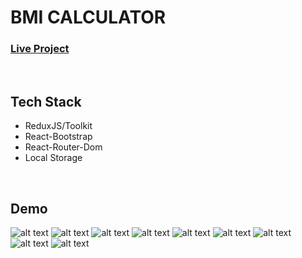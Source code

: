 # BMI CALCULATOR

### <a href="https://bmi-calculator-one-beta.vercel.app/">Live Project</a>
<br/>

## Tech Stack
- ReduxJS/Toolkit
- React-Bootstrap
- React-Router-Dom
- Local Storage
<br/>

## Demo

![alt text](src/assets/images/demo-images/imageOne.png)
![alt text](src/assets/images/demo-images/imageTwo.png)
![alt text](src/assets/images/demo-images/imageThree.png)
![alt text](src/assets/images/demo-images/imageFour.png)
![alt text](src/assets/images/demo-images/imageFive.png)
![alt text](src/assets/images/demo-images/imageSix.png)
![alt text](src/assets/images/demo-images/imageSeven.png)
![alt text](src/assets/images/demo-images/imageEight.png)
![alt text](src/assets/images/demo-images/imageNine.png)

<br/>
